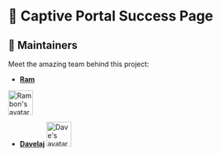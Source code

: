 # 📡 Captive Portal Success Page

## 👥 Maintainers

Meet the amazing team behind this project:

- [**Ram**](https://github.com/ramonortegajr) 
 <img src="https://github.com/ramonortegajr.png" width="50" height="50" alt="Rambon's avatar"> 

- [**Davelaj**](https://github.com/davelaj)
  <img src="https://github.com/davelaj.png" width="50" height="50" alt="Dave's avatar"> 

